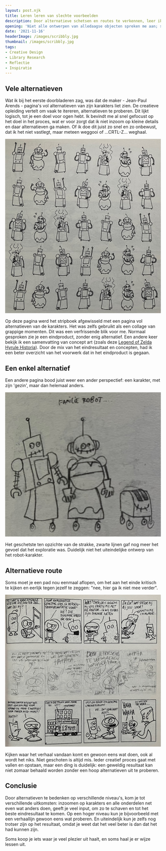```yaml
---
layout: post.njk
title: Leren leren van slechte voorbeelden
description: Door alternatieve schetsen en routes te verkennen, leer ik het creatieve proces beter begrijpen. Het testen van ideeën op verschillende niveaus en het omarmen van mislukkingen en alternatieven leert me dat dit leidt uiteindelijk tot een beter en meer doordacht eindresultaat.
opening: 'Niet alle ontwerpen van alledaagse objecten spreken me aan; soms irriteert iets me, soms zie ik een knop die duidelijk op een verkeerde plek zit. Een tijd geleden vond ik een stripboek, waarbij ik bij het doorbladeren dacht: "Hier kan ik nog wat van leren". Het was echter niet wat ik dacht dat het was.'
date: '2021-11-16'
headerImage: /images/scribbly.jpg
thumbnail: /images/scribbly.jpg
tags:
- Creative Design
- Library Research
- Reflectie
- Inspiratie
---
```


## Vele alternatieven

Wat ik bij het eerste doorbladeren zag, was dat de maker - Jean-Paul Arends - pagina's vol alternatieven van zijn karakters liet zien. De creatieve opleiding vertelt om vaak te itereren, alternatieven te proberen. Dit lijkt logisch, tot je een doel voor ogen hebt. Ik bevindt me al snel gefocust op het doel in het proces, wat er voor zorgt dat ik niet inzoom op kleine details en daar alternatieven ga maken. Of ik doe dit juist zo snel en zo onbewust, dat ik het niet vastlegt, maar meteen weggooi of ...CRTL-Z... weghaal.

![Voorbeeld van exploreren via schetsen](/images/scribbly3.jpg)

Op deze pagina werd het stripboek afgewisseld met een pagina vol alternatieven van de karakters. Het was zelfs gebruikt als een collage van grappige momenten. Dit was een verfrissende blik voor me. Normaal gesproken zie je een eindproduct, zonder enig alternatief. Een andere keer bekijk ik een samenvatting van concept art (zoals deze [Legend of Zelda Hyrule Historia](https://www.bol.com/nl/nl/p/legend-of-zelda-the/9200000008466083/)). Door de mix van het eindresultaat en concepten, had ik een beter overzicht van het voorwerk dat in het eindproduct is gegaan.

## Een enkel alternatief

Een andere pagina bood juist weer een ander perspectief: een karakter, met zijn 'gezin', maar dan helemaal anders.

![Voorbeeld van alternatieve schets](/images/scribbly2.jpg)

Het geschetste ten opzichte van de strakke, zwarte lijnen gaf nog meer het gevoel dat het exploratie was. Duidelijk niet het uiteindelijke ontwerp van het robot-karakter.

## Alternatieve route

Soms moet je een pad nou eenmaal aflopen, om het aan het einde kritisch te kijken en eerlijk tegen jezelf te zeggen: "nee, hier ga ik niet mee verder".

![Voorbeeld van ongebruikte alternatieve routes](/images/scribbly1.jpg)

Kijken waar het verhaal vandaan komt en gewoon eens wat doen, ook al wordt het niks. Niet geschoten is altijd mis. Ieder creatief proces gaat met vallen en opstaan, maar een ding is duidelijk: een geweldig resultaat kan niet zomaar behaald worden zonder een hoop alternatieven uit te proberen.

## Conclusie

Door alternatieven te bedenken op verschillende niveau's, kom je tot verschillende uitkomsten: inzoomen op karakters en alle onderdelen net even wat anders doen, geeft je veel input, om zo te schaven en tot het beste eindresultaat te komen. Op een hoger niveau kun je bijvoorbeeld met een verhaallijn gewoon eens wat proberen. En uiteindelijk kun je zelfs nog trotser zijn op het resultaat, omdat je weet dat het veel beter is dan dat het had kunnen zijn.

Soms koop je iets waar je veel plezier uit haalt, en soms haal je er wijze lessen uit.

